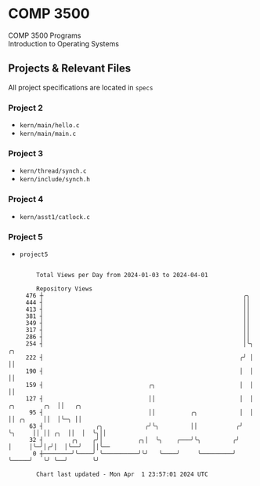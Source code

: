 # COMP 3500
COMP 3500 Programs  
Introduction to Operating Systems  
## Projects & Relevant Files
All project specifications are located in `specs`
### Project 2
- `kern/main/hello.c`
- `kern/main/main.c`
### Project 3
- `kern/thread/synch.c`
- `kern/include/synch.h`
### Project 4
- `kern/asst1/catlock.c`
### Project 5
- `project5`

```

        Total Views per Day from 2024-01-03 to 2024-04-01

        Repository Views
     476 ┼                                                         ╭╮
     444 ┤                                                         ││
     413 ┤                                                         ││
     381 ┤                                                         ││
     349 ┤                                                         ││
     317 ┤                                                         ││
     286 ┤                                                         ││
     254 ┤                                                         │╰╮                    ╭╮
     222 ┤                                                        ╭╯ │                    ││
     190 ┤                                                        │  │                    ││
     159 ┤                              ╭╮                        │  │                    ││
     127 ┤                              ││                        │  │      ╭╮        ╭╮  ││   ╭╮
      95 ┤                              ││          ╭╮            │  │      ││ ╭╮     ││  │╰─╮ ││
      63 ┤               ╭╮            ╭╯╰╮         ││           ╭╯  ╰╮     ││ ││ ╭╮  ││  │  ╰╮││
      32 ┤        ╭╮    ╭╯│          ╭╮│  ╰╮    ╭───╯╰╮         ╭╯    │     │╰─╯│╭╯│  │╰──╯   ││╰──
       0 ┼────────╯╰────╯ ╰──────────╯╰╯   ╰────╯     ╰─────────╯     ╰─────╯   ╰╯ ╰──╯       ╰╯

        Chart last updated - Mon Apr  1 23:57:01 2024 UTC
        
```
